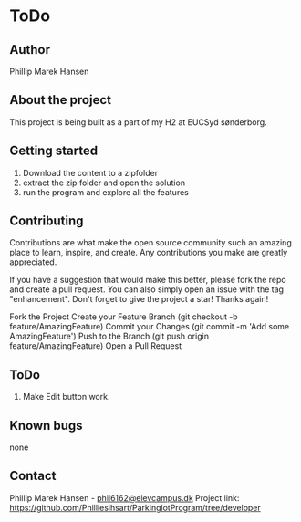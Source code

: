 # ToDo

## Author
Phillip Marek Hansen

## About the project
This project is being built as a part of my H2 at EUCSyd sønderborg.

## Getting started
1. Download the content to a zipfolder
2. extract the zip folder and open the solution
3. run the program and explore all the features

## Contributing
Contributions are what make the open source community such an amazing place to learn, inspire, and create. Any contributions you make are greatly appreciated.

If you have a suggestion that would make this better, please fork the repo and create a pull request. You can also simply open an issue with the tag "enhancement". Don't forget to give the project a star! Thanks again!

Fork the Project
Create your Feature Branch (git checkout -b feature/AmazingFeature)
Commit your Changes (git commit -m 'Add some AmazingFeature')
Push to the Branch (git push origin feature/AmazingFeature)
Open a Pull Request

## ToDo
1. Make Edit button work.

## Known bugs
none

## Contact
Phillip Marek Hansen - phil6162@elevcampus.dk
Project link: https://github.com/Philliesihsart/ParkinglotProgram/tree/developer
